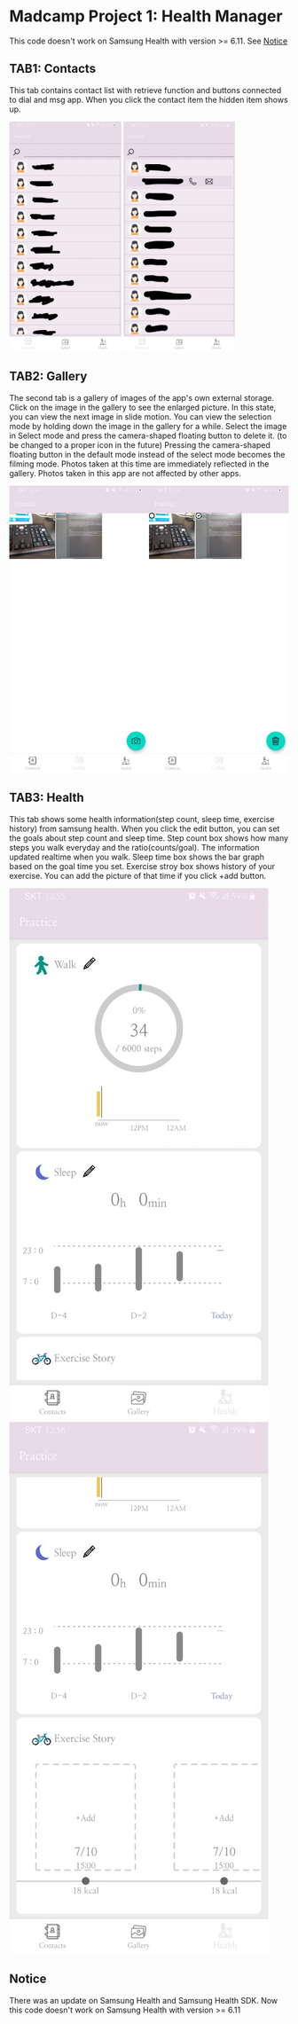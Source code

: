 # Madcamp Project 1: Health Manager

This code doesn't work on Samsung Health with version >= 6.11. See [Notice](#Notice)

## TAB1: Contacts

This tab contains contact list with retrieve function and buttons connected to dial and msg app.
When you click the contact item the hidden item shows up.

<img src="/sample-images/contact_1.jpg" width="40%">
<img src="/sample-images/contact_2.jpg" width="40%">

## TAB2: Gallery

The second tab is a gallery of images of the app's own external storage.
Click on the image in the gallery to see the enlarged picture. In this state, you can view the next image in slide motion.
You can view the selection mode by holding down the image in the gallery for a while. Select the image in Select mode and press the camera-shaped floating button to delete it. (to be changed to a proper icon in the future)
Pressing the camera-shaped floating button in the default mode instead of the select mode becomes the filming mode. Photos taken at this time are immediately reflected in the gallery.
Photos taken in this app are not affected by other apps.

<img src="/sample-images/gallery_1.jpg" width="50%"><img src="/sample-images/gallery_2.jpg" width="50%">

## TAB3: Health

This tab shows some health information(step count, sleep time, exercise history) from samsung health.
When you click the edit button, you can set the goals about step count and sleep time.
Step count box shows how many steps you walk everyday and the ratio(counts/goal). The information updated realtime when you walk.
Sleep time box shows the bar graph based on the goal time you set.
Exercise stroy box shows history of your exercise. You can add the picture of that time if you click +add button.

![health-tab-1](/sample-images/health_tab_1.jpg)![health-tab-2](/sample-images/health_tab_2.jpg)

## Notice

There was an update on Samsung Health and Samsung Health SDK. Now this code doesn't work on Samsung Health with version >= 6.11
